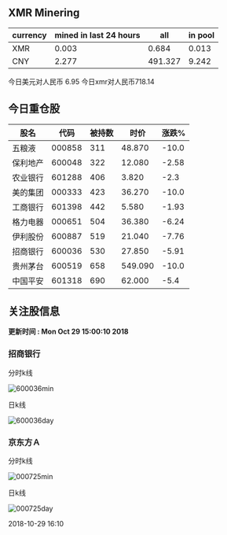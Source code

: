 ## XMR Minering

|currency|mined in last 24 hours|all|in pool|
|---|---|---|---|
|XMR|0.003|0.684|0.013|
|CNY|2.277|491.327|9.242|

今日美元对人民币 6.95	今日xmr对人民币718.14


## 今日重仓股 

|股名|代码|被持数|时价|涨跌%|
|---|---|---|---|---|
|五粮液|000858|311|48.870|-10.0|
|保利地产|600048|322|12.080|-2.58|
|农业银行|601288|406|3.820|-2.3|
|美的集团|000333|423|36.270|-10.0|
|工商银行|601398|442|5.580|-1.93|
|格力电器|000651|504|36.380|-6.24|
|伊利股份|600887|519|21.040|-7.76|
|招商银行|600036|530|27.850|-5.91|
|贵州茅台|600519|658|549.090|-10.0|
|中国平安|601318|690|62.000|-5.4|

## 关注股信息
**更新时间 : Mon Oct 29 15:00:10 2018**
### 招商银行 
分时k线

![600036min](http://image.sinajs.cn/newchart/min/n/sh600036.gif)

日k线

![600036day](http://image.sinajs.cn/newchart/daily/n/sh600036.gif)

### 京东方Ａ 
分时k线

![000725min](http://image.sinajs.cn/newchart/min/n/sz000725.gif)

日k线

![000725day](http://image.sinajs.cn/newchart/daily/n/sz000725.gif)

2018-10-29 16:10